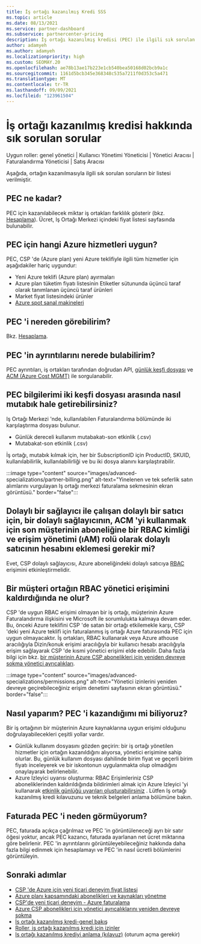 ```yaml
---
title: İş ortağı kazanılmış Kredi SSS
ms.topic: article
ms.date: 08/13/2021
ms.service: partner-dashboard
ms.subservice: partnercenter-pricing
description: İş ortağı kazanılmış kredisi (PEC) ile ilgili sık sorulan soruların yanıtlarını bulun.
author: adamyeh
ms.author: adamyeh
ms.localizationpriority: high
ms.custom: SEOMAY.20
ms.openlocfilehash: ae78b13ae17b223e1cb540bea50168d02bcb9a1c
ms.sourcegitcommit: 1161d5bcb345e368348c535a7211f0d353c5a471
ms.translationtype: MT
ms.contentlocale: tr-TR
ms.lasthandoff: 09/09/2021
ms.locfileid: "123961504"
---
```

# <a name="frequently-asked-questions-for-partner-earned-credit"></a>İş ortağı kazanılmış kredisi hakkında sık sorulan sorular

Uygun roller: genel yönetici | Kullanıcı Yönetimi Yöneticisi | Yönetici Aracısı | Faturalandırma Yöneticisi | Satış Aracısı

Aşağıda, ortağın kazanılmasıyla ilgili sık sorulan soruların bir listesi verilmiştir.

## <a name="how-much-is-pec"></a>PEC ne kadar?

PEC için kazanılabilecek miktar iş ortakları farklılık gösterir (bkz. [Hesaplama](partner-earned-credit-explanation.md#calculation)). Ücret, Iş Ortağı Merkezi içindeki fiyat listesi sayfasında bulunabilir.

## <a name="what-azure-services-are-eligible-for-pec"></a>PEC için hangi Azure hizmetleri uygun?

PEC, CSP 'de (Azure plan) yeni Azure teklifiyle ilgili tüm hizmetler için aşağıdakiler hariç uygundur: 
- Yeni Azure teklifi (Azure plan) ayırmaları
- Azure plan tüketim fiyatı listesinin Etiketler sütununda üçüncü taraf olarak tanımlanan üçüncü taraf ürünleri
- Market fiyat listesindeki ürünler
- [Azure spot sanal makineleri](https://partner.microsoft.com/resources/collection/azure-spot-in-csp#/)

## <a name="where-can-i-see-pec"></a>PEC 'i nereden görebilirim?

Bkz. [Hesaplama](partner-earned-credit-explanation.md#calculation).

## <a name="where-can-i-find-pec-details"></a>PEC 'in ayrıntılarını nerede bulabilirim?

PEC ayrıntıları, iş ortakları tarafından doğrudan API, [günlük keşfi dosyası](partner-earned-credit-explanation.md#calculation) ve [ACM (Azure Cost MGMT)](partner-earned-credit-explanation.md#azure-cost-management-and-pec) ile sorgulanabilir.

## <a name="how-can-i-reconcile-my-pec-information-across-the-two-recon-files"></a>PEC bilgilerimi iki keşfi dosyası arasında nasıl mutabık hale getirebilirsiniz?

Iş Ortağı Merkezi 'nde, kullanılabilen Faturalandırma bölümünde iki karşılaştırma dosyası bulunur.

- Günlük dereceli kullanım mutabakatı-son etkinlik (.csv)
- Mutabakat-son etkinlik (.csv)

İş ortağı, mutabık kılmak için, her bir SubscriptionID için ProductID, SKUID, kullanılabilirlik, kullanılabilirliği ve bu iki dosya alanını karşılaştırabilir.

:::image type="content" source="images/advanced-specializations/partner-billing.png" alt-text="Yinelenen ve tek seferlik satın alımlarını vurgulayan Iş ortağı merkezi faturalama sekmesinin ekran görüntüsü." border="false":::

## <a name="for-an-indirect-reseller-working-with-an-indirect-provider-does-an-indirect-provider-need-to-add-the-indirect-resellers-account-as-an-rbac-identity-and-access-management-iam-role-to-the-end-customers-subscription-in-order-to-utilize-acm"></a>Dolaylı bir sağlayıcı ile çalışan dolaylı bir satıcı için, bir dolaylı sağlayıcının, ACM 'yi kullanmak için son müşterinin aboneliğine bir RBAC kimliği ve erişim yönetimi (ıAM) rolü olarak dolaylı satıcının hesabını eklemesi gerekir mi?

Evet, CSP dolaylı sağlayıcısı, Azure aboneliğindeki dolaylı satıcıya [RBAC](/azure/role-based-access-control/overview) erişimini etkinleştirmelidir.

## <a name="what-happens-if-a-customer-removes-a-partners-rbac-admin-access"></a>Bir müşteri ortağın RBAC yönetici erişimini kaldırdığında ne olur?

CSP 'de uygun RBAC erişimi olmayan bir iş ortağı, müşterinin Azure Faturalandırma ilişkisini ve Microsoft ile sorumlulukta kalmaya devam eder. Bu, önceki Azure teklifini CSP 'de satan bir ortağı etkilemekle karşı, CSP 'deki yeni Azure teklifi için faturalanmış iş ortağı Azure faturasında PEC için uygun olmayacaktır. İş ortakları, RBAC kullanarak veya Azure athouse aracılığıyla Dizin/konuk erişimi aracılığıyla bir kullanıcı hesabı aracılığıyla erişim sağlayarak CSP 'de kısmi yönetici erişimi elde edebilir. Daha fazla bilgi için bkz. [bir müşterinin Azure CSP abonelikleri için yeniden devreye sokma yönetici ayrıcalıkları](revoke-reinstate-csp.md).

:::image type="content" source="images/advanced-specializations/permissions.png" alt-text="Yönetici izinlerini yeniden devreye geçirebileceğiniz erişim denetimi sayfasının ekran görüntüsü." border="false":::

## <a name="how-do-i-know-if-im-earning-pec"></a>Nasıl yaparım? PEC 'i kazandığımı mi biliyoruz?

Bir iş ortağının bir müşterinin Azure kaynaklarına uygun erişimi olduğunu doğrulayabilecekleri çeşitli yollar vardır.

- Günlük kullanım dosyasını gözden geçirin: bir iş ortağı yönetilen hizmetler için ortağın kazanıldığını alıyorsa, yönetici erişimine sahip olurlar. Bu, günlük kullanım dosyası dahilinde birim fiyat ve geçerli birim fiyatı inceleyerek ve bir iskontonun uygulanmakta olup olmadığını onaylayarak belirlenebilir.
- Azure Izleyici uyarısı oluşturma: RBAC Erişimleriniz CSP aboneliklerinden kaldırıldığında bildirimleri almak için Azure Izleyici 'yi kullanarak [etkinlik günlüğü uyarıları oluşturabilirsiniz](/azure/azure-monitor/platform/alerts-activity-log) . Lütfen Iş ortağı kazanılmış kredi kılavuzunu ve teknik belgeleri anlama bölümüne bakın.

## <a name="why-dont-i-see-pec-on-the-invoice"></a>Faturada PEC 'i neden görmüyorum?

PEC, faturada açıkça çağrılmaz ve PEC 'in görüntüleneceği ayrı bir satır öğesi yoktur, ancak PEC kazancı, faturada ayarlanan net ücret miktarına göre belirlenir. PEC 'in ayrıntılarını görüntüleyebileceğiniz hakkında daha fazla bilgi edinmek için hesaplamayı ve PEC 'in nasıl ücretli bölümlerini görüntüleyin.

## <a name="next-steps"></a>Sonraki adımlar

- [CSP 'de Azure için yeni ticari deneyim fiyat listesi](azure-plan-price-list.md)
- [Azure planı kapsamındaki abonelikleri ve kaynakları yönetme](azure-plan-manage.md)
- [CSP'de yeni ticari deneyim - Azure faturalama](azure-plan-billing.md)
- [Azure CSP abonelikleri için yönetici ayrıcalıklarını yeniden devreye sokma](revoke-reinstate-csp.md)
- [İş ortağı kazanılmış kredi-genel bakış](partner-earned-credit.md)
- [Roller, iş ortağı kazanılmış kredi için izinler](azure-roles-perms-pec.md)
- [Iş ortağı kazanılmış krediyi anlama (kılavuz)](https://partner.microsoft.com/resources/detail/understanding-partner-earned-credit-pdf) (oturum açma gerekir)
